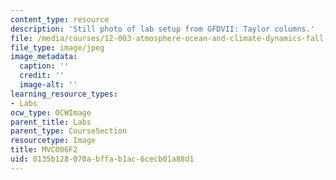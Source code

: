 ```yaml
---
content_type: resource
description: 'Still photo of lab setup from GFDVII: Taylor columns.'
file: /media/courses/12-003-atmosphere-ocean-and-climate-dynamics-fall-2008/0135b128070abffab1ac6cecb01a88d1_MVC006F2.jpg
file_type: image/jpeg
image_metadata:
  caption: ''
  credit: ''
  image-alt: ''
learning_resource_types:
- Labs
ocw_type: OCWImage
parent_title: Labs
parent_type: CourseSection
resourcetype: Image
title: MVC006F2
uid: 0135b128-070a-bffa-b1ac-6cecb01a88d1
---
```

